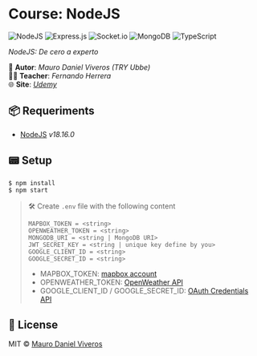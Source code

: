 # Course: NodeJS

![NodeJS][nodejs-badge]
![Express.js][expressjs-badge]
![Socket.io][socketio-badge]
![MongoDB][mongodb-badge]
![TypeScript][typescript-badge]

*NodeJS: De cero a experto*  

👤 **Autor**: *Mauro Daniel Viveros (TRY Ubbe)*  
👨‍🏫 **Teacher**: *Fernando Herrera*  
🌐 **Site**: *[Udemy][udemy-link]*  

## 📦 Requeriments
- [NodeJS][nodejs] _v18.16.0_

## 📟 Setup
```bash
$ npm install
$ npm start
```

> 🛠 Create `.env` file with the following content
> ```
> MAPBOX_TOKEN = <string>
> OPENWEATHER_TOKEN = <string>
> MONGODB_URI = <string | MongoDB URI>
> JWT_SECRET_KEY = <string | unique key define by you>
> GOOGLE_CLIENT_ID = <string>
> GOOGLE_SECRET_ID = <string>
> ```
> - MAPBOX_TOKEN: [mapbox account][mapbox-link]
> - OPENWEATHER_TOKEN: [OpenWeather API][openweather-link]
> - GOOGLE_CLIENT_ID / GOOGLE_SECRET_ID: [OAuth Credentials API][google_credentials-link]

## 📜 License
MIT © [Mauro Daniel Viveros][github-profile]


[nodejs-badge]: https://img.shields.io/badge/node.js-6DA55F?style=for-the-badge&logo=node.js&logoColor=white
[expressjs-badge]: https://img.shields.io/badge/express.js-%23404d59.svg?style=for-the-badge&logo=express&logoColor=%2361DAFB
[socketio-badge]: https://img.shields.io/badge/Socket.io-black?style=for-the-badge&logo=socket.io&badgeColor=010101
[mongodb-badge]: https://img.shields.io/badge/MongoDB-%234ea94b.svg?style=for-the-badge&logo=mongodb&logoColor=white
[typescript-badge]: https://img.shields.io/badge/typescript-%23007ACC.svg?style=for-the-badge&logo=typescript&logoColor=white
[udemy-link]: https://www.udemy.com/course/node-de-cero-a-experto
[github-profile]: https://github.com/maurodviveros
[nodejs]: https://nodejs.org
[mapbox-link]: https://account.mapbox.com/access-tokens
[openweather-link]: https://home.openweathermap.org/api_keys
[google_credentials-link]: https://console.cloud.google.com/apis/credentials